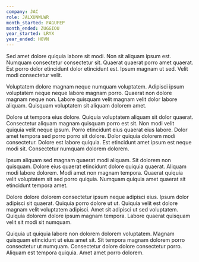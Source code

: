 ```yaml
---
company: JAC
role: JALXUNWLWR
month_started: FAGUFEP
month_ended: ZUGGIOU
year_started: LRYX
year_ended: HOVN
---
```


Sed amet dolore quiquia labore sit modi. Non sit aliquam ipsum est. Numquam consectetur consectetur sit. Quaerat quaerat porro amet quaerat. Est porro dolor etincidunt dolor etincidunt est. Ipsum magnam ut sed. Velit modi consectetur velit.

Voluptatem dolore magnam neque numquam voluptatem. Adipisci ipsum voluptatem neque neque labore magnam porro. Quaerat non dolore magnam neque non. Labore quisquam velit magnam velit dolor labore aliquam. Quisquam voluptatem sit aliquam dolorem amet.

Dolore ut tempora eius dolore. Quiquia voluptatem aliquam sit dolor quaerat. Consectetur aliquam magnam quisquam porro est sit. Non modi velit quiquia velit neque ipsum. Porro etincidunt eius quaerat eius labore. Dolor amet tempora sed porro porro sit dolore. Dolor quiquia dolorem modi consectetur. Dolore est labore quiquia. Est etincidunt amet ipsum est neque modi sit. Consectetur numquam dolorem dolorem.

Ipsum aliquam sed magnam quaerat modi aliquam. Sit dolorem non quisquam. Dolore eius quaerat etincidunt dolore quiquia quaerat. Aliquam modi labore dolorem. Modi amet non magnam tempora. Quaerat quiquia velit voluptatem sit sed porro quiquia. Numquam quiquia amet quaerat sit etincidunt tempora amet.

Dolore dolore dolorem consectetur ipsum neque adipisci eius. Ipsum dolor adipisci sit quaerat. Quiquia porro dolore ut ut. Quiquia velit est dolore magnam velit voluptatem adipisci. Amet sit adipisci ut sed voluptatem. Quiquia dolorem dolore ipsum magnam tempora. Labore quaerat quisquam velit sit modi sit numquam.

Quiquia ut quiquia labore non dolorem dolorem voluptatem. Magnam quisquam etincidunt ut eius amet sit. Sit tempora magnam dolorem porro consectetur ut numquam. Consectetur dolore dolore consectetur porro. Aliquam est tempora quiquia. Amet amet porro dolorem.
    